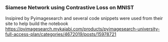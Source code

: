 ### Siamese Network using Contrastive Loss on MNIST

Insipired by Pyimagesearch and several code snippets were used from their site to help build the notebook
https://pyimagesearch.mykajabi.com/products/pyimagesearch-university-full-access-plan/categories/4672019/posts/15978721
